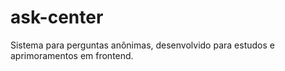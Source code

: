# ask-center
Sistema para perguntas anônimas, desenvolvido para estudos e aprimoramentos em frontend.

